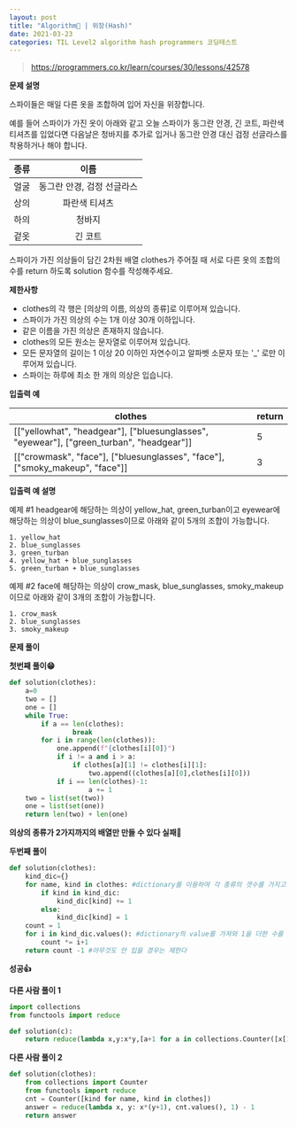 ```yaml
---
layout: post
title: "Algorithm🧶 | 위장(Hash)"
date: 2021-03-23
categories: TIL Level2 algorithm hash programmers 코딩테스트
---
```


> https://programmers.co.kr/learn/courses/30/lessons/42578

**문제 설명**

스파이들은 매일 다른 옷을 조합하여 입어 자신을 위장합니다.

예를 들어 스파이가 가진 옷이 아래와 같고 오늘 스파이가 동그란 안경, 긴 코트, 파란색 티셔츠를 입었다면 다음날은 청바지를 추가로 입거나 동그란 안경 대신 검정 선글라스를 착용하거나 해야 합니다.

| 종류 |            이름            |
| :--: | :------------------------: |
| 얼굴 | 동그란 안경, 검정 선글라스 |
| 상의 |       파란색 티셔츠        |
| 하의 |           청바지           |
| 겉옷 |          긴 코트           |

스파이가 가진 의상들이 담긴 2차원 배열 clothes가 주어질 때 서로 다른 옷의 조합의 수를 return 하도록 solution 함수를 작성해주세요.

**제한사항**

- clothes의 각 행은 [의상의 이름, 의상의 종류]로 이루어져 있습니다.
- 스파이가 가진 의상의 수는 1개 이상 30개 이하입니다.
- 같은 이름을 가진 의상은 존재하지 않습니다.
- clothes의 모든 원소는 문자열로 이루어져 있습니다.
- 모든 문자열의 길이는 1 이상 20 이하인 자연수이고 알파벳 소문자 또는 '\_' 로만 이루어져 있습니다.
- 스파이는 하루에 최소 한 개의 의상은 입습니다.

**입출력 예**

| clothes                                                                                  | return |
| ---------------------------------------------------------------------------------------- | ------ |
| [["yellowhat", "headgear"], ["bluesunglasses", "eyewear"], ["green_turban", "headgear"]] | 5      |
| [["crowmask", "face"], ["bluesunglasses", "face"], ["smoky_makeup", "face"]]             | 3      |

**입출력 예 설명**

예제 #1
headgear에 해당하는 의상이 yellow_hat, green_turban이고 eyewear에 해당하는 의상이 blue_sunglasses이므로 아래와 같이 5개의 조합이 가능합니다.

```
1. yellow_hat
2. blue_sunglasses
3. green_turban
4. yellow_hat + blue_sunglasses
5. green_turban + blue_sunglasses
```

예제 #2
face에 해당하는 의상이 crow_mask, blue_sunglasses, smoky_makeup이므로 아래와 같이 3개의 조합이 가능합니다.

```
1. crow_mask
2. blue_sunglasses
3. smoky_makeup
```

**문제 풀이**

**첫번째 풀이😁**

```python
def solution(clothes):
    a=0
    two = []
    one = []
    while True:
        if a == len(clothes):
                break
        for i in range(len(clothes)):
            one.append(f"{clothes[i][0]}")
            if i != a and i > a:
                if clothes[a][1] != clothes[i][1]:
                    two.append((clothes[a][0],clothes[i][0]))
            if i == len(clothes)-1:
                    a += 1
    two = list(set(two))
    one = list(set(one))
    return len(two) + len(one)
```

**의상의 종류가 2가지까지의 배열만 만들 수 있다
실패🤪**

**두번째 풀이**

```python
def solution(clothes):
    kind_dic={}
    for name, kind in clothes: #dictionary를 이용하여 각 종류의 갯수를 가지고 온 뒤
        if kind in kind_dic:
            kind_dic[kind] += 1
        else:
            kind_dic[kind] = 1
    count = 1
    for i in kind_dic.values(): #dictionary의 value를 가져와 1을 더한 수를 곱해준다 (1을 더한 이유? 1을 더하지 않으면 해당되는 의상의 종류를 입지않을 경우를 나타내지 못한다)
        count *= i+1
    return count -1 #아무것도 안 입을 경우는 제한다
```

**성공👍**

**다른 사람 풀이 1**

```python
import collections
from functools import reduce

def solution(c):
    return reduce(lambda x,y:x*y,[a+1 for a in collections.Counter([x[1] for x in c]).values()])-1
```

**다른 사람 풀이 2**

```python
def solution(clothes):
    from collections import Counter
    from functools import reduce
    cnt = Counter([kind for name, kind in clothes])
    answer = reduce(lambda x, y: x*(y+1), cnt.values(), 1) - 1
    return answer
```
